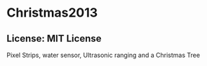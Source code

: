 # Christmas2013
## License: MIT License

Pixel Strips, water sensor, Ultrasonic ranging and a Christmas Tree

